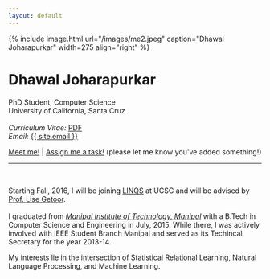 ```yaml
---
layout: default
---
```


{% include image.html url="/images/me2.jpeg" caption="Dhawal Joharapurkar" width=275 align="right" %}
# Dhawal Joharapurkar
PhD Student, Computer Science <br>
University of California, Santa Cruz <br><br>
<em>Curriculum Vitae: </em><a href="files/CV_new.pdf" target="_blank">PDF</a><br>
<em>Email: </em><a href="mailto:{{ site.email }}">{{ site.email }}</a><br>
<p><a href="http://doodle.com/dhawaljoh" target="_blank">Meet me!</a> | <a href="http://flask.io/yoUm1" target="_blank">Assign me a task!</a> (please let me know you've added something!)</p>

- - -
<br>

Starting Fall, 2016, I will be joining <a href="https://linqs.soe.ucsc.edu/" target="_blank">LINQS</a> at UCSC and will be advised by <a href="https://getoor.soe.ucsc.edu/" target="_blank">Prof. Lise Getoor</a>. <br><br>
I graduated from <em><a class="tosu" href="http://www.manipal.edu" target="_blank">Manipal Institute of Technology, Manipal</a></em> with a B.Tech in Computer Science and Engineering in July, 2015. While there, I was actively involved with IEEE Student Branch Manipal and served as its Techincal Secretary for the year 2013-14.

My interests lie in the intersection of Statistical Relational Learning, Natural Language Processing, and Machine Learning.